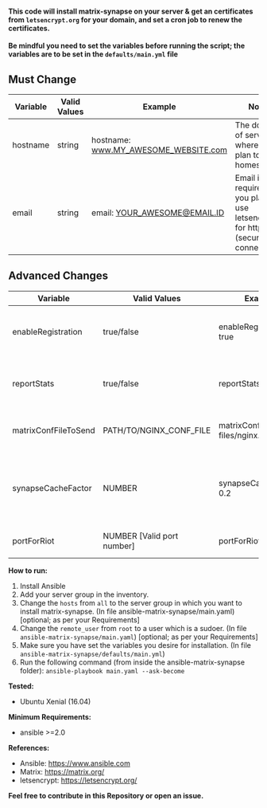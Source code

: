 #### This code will install matrix-synapse on your server & get an certificates from `letsencrypt.org` for your domain, and set a cron job to renew the certificates.

**Be mindful you need to set the variables before running the script; the variables are to be set in the `defaults/main.yml` file**
## Must Change
| Variable  | Valid Values | Example | Note |
| ------------- | ------------- | ------------- | ------------- |
| hostname | string | hostname: www.MY_AWESOME_WEBSITE.com | The domain of server where you plan to set homeserver |
| email | string | email: YOUR_AWESOME@EMAIL.ID | Email is required if you plan to use letsencrypt for https (secure) connection |
## Advanced Changes
| Variable  | Valid Values | Example | Note |
| ------------- | ------------- | ------------- | ------------- |
| enableRegistration |  true/false | enableRegistration: true | Set to `true` if you plan to allow users to register themselves using riot.im like clients, Set `false` otherwise |
| reportStats  | true/false | reportStats: false | Send anonymous stats report to help improve matrix code, for more information visit: `matrix.org` |
| matrixConfFileToSend | PATH/TO/NGINX_CONF_FILE | matrixConfFileToSend: files/nginx.conf  | This is the nginx configuration file that would be send to the server |
| synapseCacheFactor |  NUMBER | synapseCacheFactor: 0.2 | Amount of RAM matrix-synapse is allowed to use, Read more at https://github.com/matrix-org/synapse#help-synapse-eats-all-my-ram |
| portForRiot |  NUMBER [Valid port number] | portForRiot: 443 | You'll use this port on your domain for your homeserver |

**How to run:**
  1. Install Ansible
  2. Add your server group in the inventory.
  3. Change the `hosts` from `all` to the server group in which you want to install matrix-synapse. (In file ansible-matrix-synapse/main.yaml) [optional; as per your Requirements]
  4. Change the `remote_user` from `root` to a user which is a sudoer. (In file `ansible-matrix-synapse/main.yaml`) [optional; as per your Requirements]
  5. Make sure you have set the variables you desire for installation. (In file `ansible-matrix-synapse/defaults/main.yml`)
  6. Run the following command (from inside the ansible-matrix-synapse folder): `ansible-playbook main.yaml --ask-become`

**Tested:**  
- Ubuntu Xenial (16.04)

**Minimum Requirements:**
- ansible >=2.0  

**References:**
- Ansible: https://www.ansible.com
- Matrix: https://matrix.org/
- letsencrypt: https://letsencrypt.org/

**Feel free to contribute in this Repository or open an issue.**
